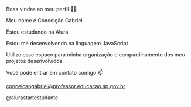 Boas vindas ao meu perfil 💙💙

Meu nome é Conceição Gabriel

Estou estudando na Alura

Estou me desenvolvendo na linguagem JavaScript

Utilizo esse espaço para minha organização e compartilhamento dos meu projetos desenvolvidos.

Você pode entrar em contato comigo 📫

conceicaogabriel@professor.educacao.sp.gov.br

@alurastartestudante
